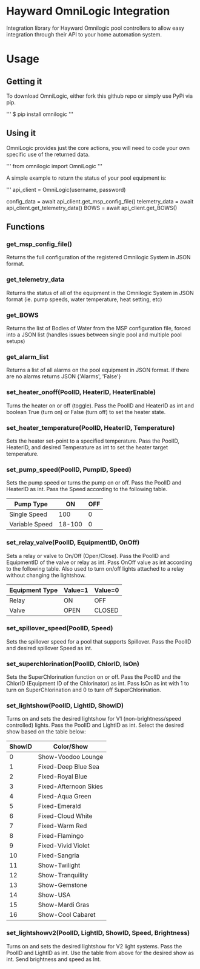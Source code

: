 # Hayward OmniLogic Integration
Integration library for Hayward Omnilogic pool controllers to allow easy integration through their API to your home automation system.

# Usage

## Getting it

To download OmniLogic, either fork this github repo or simply use PyPi via pip.

'''
$ pip install omnilogic
'''

## Using it

OmniLogic provides just the core actions, you will need to code your own specific use of the returned data.

'''
from omnilogic import OmniLogic
'''

A simple example to return the status of your pool equipment is:

'''
api_client = OmniLogic(username, password)

config_data = await api_client.get_msp_config_file()
telemetry_data = await api_client.get_telemetry_data()
BOWS = await api_client.get_BOWS()

## Functions

### get_msp_config_file()

Returns the full configuration of the registered Omnilogic System in JSON format.

### get_telemetry_data

Returns the status of all of the equipment in the Omnilogic System in JSON format (ie. pump speeds, water temperature, heat setting, etc)

### get_BOWS

Returns the list of Bodies of Water from the MSP configuration file, forced into a JSON list (handles issues between single pool and multiple pool setups)

### get_alarm_list

Returns a list of all alarms on the pool equipment in JSON format. If there are no alarms returns JSON {'Alarms', 'False'}

### set_heater_onoff(PoolID, HeaterID, HeaterEnable)

Turns the heater on or off (toggle). Pass the PoolID and HeaterID as int and boolean True (turn on) or False (turn off) to set the heater state.

### set_heater_temperature(PoolID, HeaterID, Temperature)

Sets the heater set-point to a specified temperature. Pass the PoolID, HeaterID, and desired Temperature as int to set the heater target temperature.

### set_pump_speed(PoolID, PumpID, Speed)

Sets the pump speed or turns the pump on or off. Pass the PoolID and HeaterID as int. Pass the Speed according to the following table.

|Pump Type|ON|OFF|
|---------|--|---|
|Single Speed|100|0|
|Variable Speed|18-100|0|

### set_relay_valve(PoolID, EquipmentID, OnOff)

Sets a relay or valve to On/Off (Open/Close). Pass the PoolID and EquipmentID of the valve or relay as int. Pass OnOff value as int according to the following table. Also used to turn on/off lights attached to a relay without changing the lightshow.

|Equipment Type|Value=1|Value=0|
|--------------|-------|-------|
|Relay|ON|OFF|
|Valve|OPEN|CLOSED|

### set_spillover_speed(PoolID, Speed)

Sets the spillover speed for a pool that supports Spillover. Pass the PoolID and desired spillover Speed as int.

### set_superchlorination(PoolID, ChlorID, IsOn)

Sets the SuperChlorination function on or off. Pass the PoolID and the ChlorID (Equipment ID of the Chlorinator) as int. Pass IsOn as int with 1 to turn on SuperChlorination and 0 to turn off SuperChlorination.

### set_lightshow(PoolID, LightID, ShowID)

Turns on and sets the desired lightshow for V1 (non-brightness/speed controlled) lights. Pass the PoolID and LightID as int. Select the desired show based on the table below:

|ShowID|Color/Show|
|------|----------|
|0|Show-Voodoo Lounge|
|1|Fixed-Deep Blue Sea|
|2|Fixed-Royal Blue|
|3|Fixed-Afternoon Skies|
|4|Fixed-Aqua Green|
|5|Fixed-Emerald|
|6|Fixed-Cloud White|
|7|Fixed-Warm Red|
|8|Fixed-Flamingo|
|9|Fixed-Vivid Violet|
|10|Fixed-Sangria|
|11|Show-Twilight|
|12|Show-Tranquility|
|13|Show-Gemstone|
|14|Show-USA|
|15|Show-Mardi Gras|
|16|Show-Cool Cabaret|

### set_lightshowv2(PoolID, LightID, ShowID, Speed, Brightness)

Turns on and sets the desired lightshow for V2 light systems. Pass the PoolID and LightID as int. Use the table from above for the desired show as int. Send brightness and speed as Int.

